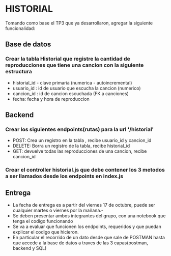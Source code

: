 # HISTORIAL 

Tomando como base el TP3 que ya desarrollaron, agregar la siguiente funcionalidad:

## Base de datos

### Crear la tabla Historial que registre la cantidad de reproducciones que tiene una cancion con la siguiente estructura 
- historial_id - clave primaria (numerica - autoincremental)
- usuario_id : id de usuario que escucha la cancion (numerico)
- cancion_id : id de cancion escuchada (FK a canciones)
- fecha: fecha y hora de reproduccion

## Backend

### Crear los siguientes endpoints(rutas) para la url '/historial'
- POST: Crea un registro en la tabla , recibe usuario_id y cancion_id
- DELETE: Borra un registro de la tabla, recibe historial_id
- GET: devuelve todas las reproducciones de una cancion, recibe cancion_id

### Crear el controller historial.js que debe contener los 3 metodos a ser llamados desde los endpoints en index.js

## Entrega
- La fecha de entrega es a partir del viernes 17 de octubre, puede ser cualquier martes o viernes por la mañana.-
- Se deben presentar ambos integrantes del grupo, con una notebook que tenga el codigo funcionando
- Se va a evaluar que funcionen los endpoints, requeridos y que puedan explicar el codigo que hicieron. 
- En particular el recorrido de un dato desde que sale de POSTMAN hasta que accede a la base de datos a traves de las 3 capas(postman, backend y SQL)

